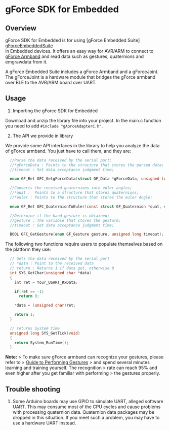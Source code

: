 # gForce SDK for Embedded

## Overview

gForce SDK for Embedded is for using [gForce Embedded Suite] [gForceEmbeddedSuite]  
in Embedded devices. It offers an easy way for AVR/ARM to connect to [gForce Armband][gForceArmband] and read data such as gestures, quaternions and emgrawdata from it.

A gForce Embedded Suite includes a gForce Armband and a gForceJoint. The gForceJoint is a hardware module that bridges the gForce armband over BLE to the AVR/ARM board over UART.

## Usage

1. Importing the gForce SDK for Embedded

Download and unzip the library file into your project.
In the main.c function you need to add `#include "gAorceAdapterC.h"`.

2. The API we provide in library

We provide some API interfaces in the library to help you analyze the data of gForce armband.
You just have to call them, and they are:

```C
  //Parse the data received by the serial port;  
  //*gForceData : Points to the structure that stores the parsed data;  
  //timeout : Set data acceptance judgment time;

  enum GF_Ret GFC_GetgForceData(struct GF_Data *gForceData, unsigned long timeout);
```

```C
  //Converts the received quaternions into euler angles;  
  //*quat :  Points to a structure that stores quaternions;  
  //*euler : Points to the structure that stores the euler Angle;  

  enum GF_Ret GFC_QuaternionToEuler(const struct GF_Quaternion *quat, struct GF_Euler *euler);
```

```C
  //Determine if the hand gesture is obtained;  
  //gesture : The variable that stores the gesture;
  //timeout : Set data acceptance judgment time;  

  BOOL GFC_GetGesture(enum GF_Gesture gesture, unsigned long timeout);
```

The following two functions require users to populate themselves based on the platform they use:

```C
  // Gets the data received by the serial port
  // *data : Point to the received data
  // return : Returns 1 if data got, otherwise 0 
  int SYS_GetChar(unsigned char *data)  
  {  
    int ret = Your_USART_RxData;  

    if(ret == -1)  
      return 0;  

    *data = (unsigned char)ret;  

    return 1;
  }
```

```C
  // returns System time
  unsigned long SYS_GetTick(void)
  {  
    return System_RunTime();  
  }  
```  

**Note:**
    > To make sure gForce armband can recognize your gestures, please refer to
    > [Guide to Performing Gestures][GuideToPerformingGestures]
    > and spend several minutes learning and training yourself. The recognition
    > rate can reach 95% and even higher after you get familiar with performing
    > the gestures properly.

## Trouble shooting

1. Some Arduino boards may use GPIO to simulate UART, alleged software UART. This may consume most of the CPU cycles and cause problems with processing quaternion data. Quaternion data packages may be dropped in this situation. If you meet such a problem,  you may have to use a hardware UART instead.  

[gForceEmbeddedSuite]: https://oymotion.github.io/doc/gForce100EmbeddedSuiteUserGuide/
[gForceArmband]: https://oymotion.github.io/doc/gForce100UserGuide/
[GuideToPerformingGestures]: https://www.youtube.com/watch?v=wBsYJf0wrkk  
